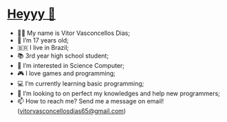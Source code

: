 <h1 id="titulo"><u>Heyyy 👋 </u></h1>

- 🙋‍♂️ My name is Vitor Vasconcellos Dias;
- 🧍 I’m 17 years old;
- 🇧🇷 I live in Brazil;
- 📚 3rd year high school student;
- 👀 I’m interested in Science Computer;
- 🎮 I love games and programming;
- 💻 I’m currently learning basic programming;
- 🤝 I’m looking to on perfect my knowledges and help new programmers;
- 📫 How to reach me? Send me a message on email! (vitorvasconcellosdias65@gmail.com)
